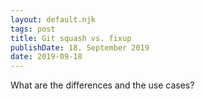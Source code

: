 ```yaml
---
layout: default.njk
tags: post
title: Git squash vs. fixup
publishDate: 18. September 2019
date: 2019-09-18
---
```


What are the differences and the use cases?
